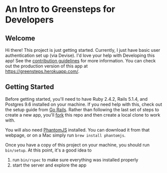# An Intro to Greensteps for Developers

## Welcome
Hi there! This project is just getting started. Currently, I just have basic user authentication set up (via Devise). I'd love your help with Developing this app! See the [contribution guidelines](CONTRIBUTING.md) for more information. You can check out the production version of this app at https://greensteps.herokuapp.com/.

## Getting Started
Before getting started, you'll need to have Ruby 2.4.2, Rails 5.1.4, and Postgres 9.6 installed on your machine. If you need help with this, check out the setup guide from [Go Rails](https://gorails.com/setup). Rather than following the last set of steps to create a new app, you'll [fork](https://help.github.com/articles/fork-a-repo/) this repo and then create a local clone to work with.

You will also need [PhantomJS](http://phantomjs.org/) installed. You can download it from that webpage, or on a Mac simply run `brew install phantomjs`.

Once you have a copy of this project on your machine, you should run `bin/setup`. At this point, it's a good idea to

1) run `bin/rspec` to make sure everything was installed properly
2) start the server and explore the app
